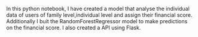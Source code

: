 In this python notebook, I have created a model that analyse the individual data of users of family level,individual level and assign their financial score.
Additionally I buit the RandomForestRegressor model to make predictions on the financial score.
I also created a API using Flask.
